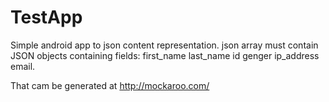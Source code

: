 # TestApp

Simple android app to json content representation.
json array must contain JSON objects containing fields:
first_name
last_name
id
genger
ip_address
email.

That cam be generated at http://mockaroo.com/
